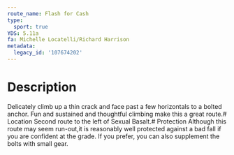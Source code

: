 ```yaml
---
route_name: Flash for Cash
type:
  sport: true
YDS: 5.11a
fa: Michelle Locatelli/Richard Harrison
metadata:
  legacy_id: '107674202'
---
```

# Description
Delicately climb up a thin crack and face past a few horizontals to a bolted anchor. Fun and sustained and thoughtful climbing make this a great route.# Location
Second route to the left of Sexual Basalt.# Protection
Although this route may seem run-out,it is reasonably well protected against a bad fall if you are confident at the grade. If you prefer, you can also supplement the bolts with small gear.